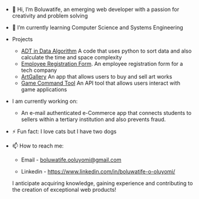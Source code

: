 - 👋 Hi, I’m Boluwatife, an emerging web developer with a passion for creativity and problem solving
- 🌱 I’m currently learning Computer Science and Systems Engineering
- Projects
  
  - [ADT in Data Algorithm](https://github.com/kibo-dsa-jan-24/dsa-assignment2-tifee13.git) <h>A code that uses python to sort data and also calculate the time and space complexity<h/>
  - [Employee Registration Form](). <h>An employee registration form for a tech company<h/>
  - [ArtGallery](https://github.com/kibo-web-dev-fundamentals-july-23/wdf-jul-23-final-project-wdf-men-i-trust-1.git) <h>An app that allows users to buy and sell art works<h/>
  - [Game Command Tool](https://github.com/kibo-programming-2-oct-23/prog2-final-project-competition-cli-tifee13.git) <h>An API tool that allows users interact with game applications<h/>
- I am currently working on:
  - An e-mail authenticated e-Commerce app that connects students to sellers within a tertiary institution and also prevents fraud.
    
- ⚡ Fun fact: I love cats but I have two dogs
  
- 📫 How to reach me:
  
  - Email - boluwatife.ooluyomi@gmail.com
  
  - Linkedin  -  https://www.linkedin.com/in/boluwatife-o-oluyomi/  
    


  I anticipate acquiring knowledge, gaining experience and contributing to the creation of exceptional web products!
